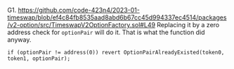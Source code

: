 G1. https://github.com/code-423n4/2023-01-timeswap/blob/ef4c84fb8535aad8abd6b67cc45d994337ec4514/packages/v2-option/src/TimeswapV2OptionFactory.sol#L49
Replacing it by a zero address check for ``optionPair`` will do it. That is what the function did anyway.
```
if (optionPair != address(0)) revert OptionPairAlreadyExisted(token0, token1, optionPair);
```